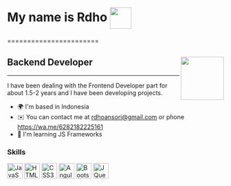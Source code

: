 # My name is Rdho <img src="https://media.giphy.com/media/gM5qFksULw54NMWyry/giphy.gif" width="50" height="50" align="center">  

=======================

## Backend Developer <img align='right' src="https://media.giphy.com/media/trN83pDD8yRDHBGfl3/giphy.gif" width="100">
-----------------

I have been dealing with the Frontend Developer part for about 1.5-2 years and I have been developing projects.

* 🌍  I'm based in Indonesia
* ✉️  You can contact me at [rdhoansori@gmail.com](mailto:rdhoansori@gmail.com) or phone https://wa.me/6282182225161
* 🧠  I'm learning JS Frameworks

### Skills

<p align="left">
<a href="https://developer.mozilla.org/en-US/docs/Web/JavaScript" target="_blank" rel="noreferrer"><img src="https://raw.githubusercontent.com/danielcranney/readme-generator/main/public/icons/skills/javascript-colored.svg" width="36" height="36" alt="JavaScript" /></a>
<a href="https://developer.mozilla.org/en-US/docs/Glossary/HTML5" target="_blank" rel="noreferrer"><img src="https://raw.githubusercontent.com/danielcranney/readme-generator/main/public/icons/skills/html5-colored.svg" width="36" height="36" alt="HTML5" /></a>
<a href="https://www.w3.org/TR/CSS/#css" target="_blank" rel="noreferrer"><img src="https://raw.githubusercontent.com/danielcranney/readme-generator/main/public/icons/skills/css3-colored.svg" width="36" height="36" alt="CSS3" /></a>
<a href="https://angular.io/" target="_blank" rel="noreferrer"><img src="https://raw.githubusercontent.com/danielcranney/readme-generator/main/public/icons/skills/angularjs-colored.svg" width="36" height="36" alt="Angular" /></a>
<a href="https://getbootstrap.com/" target="_blank" rel="noreferrer"><img src="https://raw.githubusercontent.com/danielcranney/readme-generator/main/public/icons/skills/bootstrap-colored.svg" width="36" height="36" alt="Bootstrap" /></a>
<a href="https://jquery.com/" target="_blank" rel="noreferrer"><img src="https://raw.githubusercontent.com/danielcranney/readme-generator/main/public/icons/skills/jquery-colored.svg" width="36" height="36" alt="JQuery" /></a>
</p>


